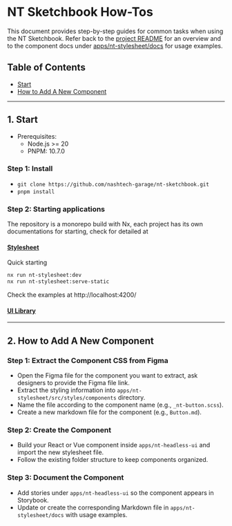 # NT Sketchbook How-Tos

This document provides step-by-step guides for common tasks when using the NT Sketchbook.
Refer back to the [project README](README.md) for an overview and to the component docs under [apps/nt-stylesheet/docs](apps/nt-stylesheet/docs/README.md) for usage examples.

## Table of Contents

-   [Start](#Start)
-   [How to Add A New Component](#how-to-add-a-new-component)
---

## 1. Start

-   Prerequisites:
    -   Node.js >= 20
    -   PNPM: 10.7.0

### Step 1: Install

-   `git clone https://github.com/nashtech-garage/nt-sketchbook.git`
-   `pnpm install`

### Step 2: Starting applications

The repository is a monorepo build with Nx, each project has its own documentations for starting, check for detailed at
#### [Stylesheet](apps/nt-stylesheet/README.md)

Quick starting
```bash
nx run nt-stylesheet:dev
nx run nt-stylesheet:serve-static
```

Check the examples at http://localhost:4200/

#### [UI Library](apps/nt-headless-ui/README.md)

---

## 2. How to Add A New Component

### Step 1: Extract the Component CSS from Figma

-   Open the Figma file for the component you want to extract, ask designers to provide the Figma file link.
-   Extract the styling information into `apps/nt-stylesheet/src/styles/components` directory.
-   Name the file according to the component name (e.g., `_nt-button.scss`).
-   Create a new markdown file for the component (e.g., `Button.md`).

### Step 2: Create the Component

-   Build your React or Vue component inside `apps/nt-headless-ui` and import the new stylesheet file.
-   Follow the existing folder structure to keep components organized.

### Step 3: Document the Component

-   Add stories under `apps/nt-headless-ui` so the component appears in Storybook.
-   Update or create the corresponding Markdown file in `apps/nt-stylesheet/docs` with usage examples.
